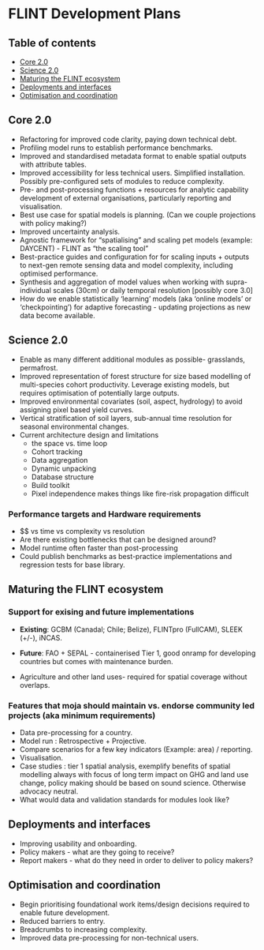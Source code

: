 # FLINT Development Plans

## Table of contents

-   [Core 2.0](#core-20)
-   [Science 2.0](#science-20)
-   [Maturing the FLINT ecosystem](#maturing-the-flint-ecosystem)
-   [Deployments and interfaces](#deployments-and-interfaces)
-   [Optimisation and coordination](#optimisation-and-coordination)

## Core 2.0

-   Refactoring for improved code clarity, paying down technical debt.
-   Profiling model runs to establish performance benchmarks.
-   Improved and standardised metadata format to enable spatial outputs with attribute tables.
-   Improved accessibility for less technical users. Simplified installation. Possibly pre-configured sets of modules to reduce complexity.
-   Pre- and post-processing functions + resources for analytic capability development of external organisations, particularly reporting and visualisation.
-   Best use case for spatial models is planning. (Can we couple projections with policy making?)
-   Improved uncertainty analysis.
-   Agnostic framework for “spatialising” and scaling pet models (example: DAYCENT) - FLINT as “the scaling tool”
-   Best-practice guides and configuration for for scaling inputs + outputs to next-gen remote sensing data and model complexity, including optimised performance.
-   Synthesis and aggregation of model values when working with supra-individual scales (30cm)  or daily temporal resolution [possibly core 3.0] 
-   How do we enable statistically ‘learning’ models (aka ‘online models’ or ‘checkpointing’) for adaptive forecasting - updating projections as new data become available.

## Science 2.0

-   Enable as many different additional modules as possible- grasslands, permafrost.
-   Improved representation of forest structure for size based modelling of multi-species cohort productivity. Leverage existing models, but requires optimisation of potentially large outputs.
-   Improved environmental covariates (soil, aspect, hydrology) to avoid assigning pixel based yield curves. 
-   Vertical stratification of soil layers, sub-annual time resolution for seasonal environmental changes.
-   Current architecture design and limitations
    -   the space vs. time loop
    -   Cohort tracking
    -   Data aggregation
    -   Dynamic unpacking
    -   Database structure
    -   Build toolkit
    -   Pixel independence makes things like fire-risk propagation difficult

### Performance targets and Hardware requirements

-   $$ vs time vs complexity vs resolution
-   Are there existing bottlenecks that can be designed around?
-   Model runtime often faster than post-processing
-   Could publish benchmarks as best-practice implementations and regression tests for base library.

## Maturing the FLINT ecosystem

### Support for exising and future implementations

-   **Existing**: 
    GCBM (Canadal; Chile; Belize), FLINTpro (FullCAM), SLEEK (+/-), iNCAS.

-   **Future**:
    FAO + SEPAL - containerised Tier 1, good onramp for developing countries but comes with maintenance burden.

-   Agriculture and other land uses- required for spatial coverage without overlaps.

### Features that moja should maintain vs. endorse community led projects (aka minimum requirements)

-   Data pre-processing for a country.
-   Model run : Retrospective + Projective.
-   Compare scenarios for a few key indicators (Example: area) / reporting.
-   Visualisation.
-   Case studies : tier 1 spatial analysis, exemplify benefits of spatial modelling always with focus of long term impact on GHG and land use change, policy making should be based on sound science. Otherwise advocacy neutral.
-   What would data and validation standards for modules look like?

## Deployments and interfaces

-   Improving usability and onboarding.
-   Policy makers - what are they going to receive?
-   Report makers - what do they need in order to deliver to policy makers?

## Optimisation and coordination

-   Begin prioritising foundational work items/design decisions required to enable future development.
-   Reduced barriers to entry.
-   Breadcrumbs to increasing complexity.
-   Improved data pre-processing for non-technical users.
